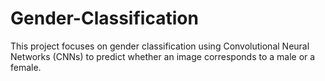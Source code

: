 # Gender-Classification
This project focuses on gender classification using Convolutional Neural Networks (CNNs) to predict whether an image corresponds to a male or a female.
